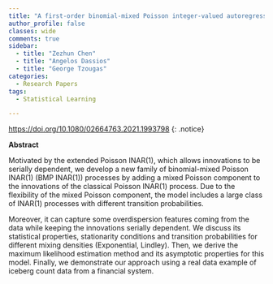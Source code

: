 ```yaml
---
title: "A first-order binomial-mixed Poisson integer-valued autoregressive model with serially dependent innovations"
author_profile: false 
classes: wide
comments: true
sidebar:
  - title: "Zezhun Chen"
  - title: "Angelos Dassios"
  - title: "George Tzougas"
categories:
  - Research Papers
tags:
  - Statistical Learning

---
```


https://doi.org/10.1080/02664763.2021.1993798
{: .notice}

<b> Abstract </b>

Motivated by the extended Poisson INAR(1), which allows innovations to be serially dependent, we develop a new family of binomial-mixed Poisson INAR(1) (BMP INAR(1)) processes by adding a mixed Poisson component to the innovations of the classical Poisson INAR(1) process. Due to the flexibility of the mixed Poisson component, the model includes a large class of INAR(1) processes with different transition probabilities. 

Moreover, it can capture some overdispersion features coming from the data while keeping the innovations serially dependent. We discuss its statistical properties, stationarity conditions and transition probabilities for different mixing densities (Exponential, Lindley). Then, we derive the maximum likelihood estimation method and its asymptotic properties for this model. Finally, we demonstrate our approach using a real data example of iceberg count data from a financial system.
